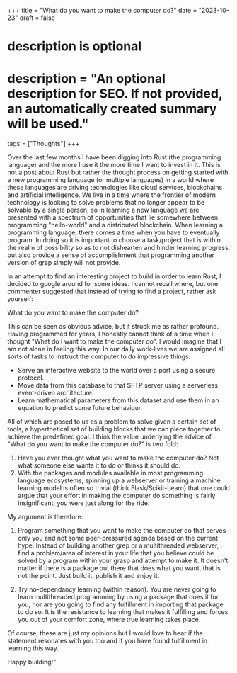 +++
title = "What do you want to make the computer do?"
date = "2023-10-23"
draft = false

#
# description is optional
#
# description = "An optional description for SEO. If not provided, an automatically created summary will be used."

tags = ["Thoughts"]
+++

Over the last few months I have been digging into Rust (the programming language) and the more I use it the more time I want to invest in it.
This is not a post about Rust but rather the thought process on getting started with a new programming language (or multiple languages) in a world where these languages are driving technologies like cloud services, blockchains and artificial intelligence.
We live in a time where the frontier of modern technology is looking to solve problems that no longer appear to be solvable by a single person, so in learning a new language we are presented with a spectrum of opportunities that lie somewhere between programming "hello-world" and a distributed blockchain.
When learning a programming language, there comes a time when you have to eventually program.
In doing so it is important to choose a task/project that is within the realm of possibility so as to not dishearten and hinder learning progress, but also provide a sense of accomplishment that programming another version of grep simply will not provide.

In an attempt to find an interesting project to build in order to learn Rust, I decided to google around for some ideas.
I cannot recall where, but one commenter suggested that instead of trying to find a project, rather ask yourself:

What do you want to make the computer do?

This can be seen as obvious advice, but it struck me as rather profound.
Having programmed for years, I honestly cannot think of a time when I thought "What do I want to make the computer do".
I would imagine that I am not alone in feeling this way.
In our daily work-lives we are assigned all sorts of tasks to instruct the computer to do impressive things:
* Serve an interactive website to the world over a port using a secure protocol.
* Move data from this database to that SFTP server using a serverless event-driven architecture.
* Learn mathematical parameters from this dataset and use them in an equation to predict some future behaviour.

All of which are posed to us as a problem to solve given a certain set of tools, a hyperthetical set of building blocks that we can piece together to achieve the predefined goal.
I think the value underlying the advice of "What do you want to make the computer do?" is two fold:

1. Have you ever thought what you want to make the computer do? Not what someone else wants it to do or thinks it should do.
2. With the packages and modules available in most programming language ecosystems, spinning up a webserver or training a machine learning model is often so trivial (think Flask/Scikit-Learn) that one could argue that your effort in making the computer do something is fairly insignificant, you were just along for the ride.

My argument is therefore: 

1. Program something that you want to make the computer do that serves only you and not some peer-pressured agenda based on the current hype.
Instead of building another grep or a multithreaded webserver, find a problem/area of interest in your life that you believe could be solved by a program within your grasp and attempt to make it.
It doesn't matter if there is a package out there that does what you want, that is not the point.
Just build it, publish it and enjoy it.

2. Try no-dependancy learning (within reason). You are never going to learn multithreaded programming by using a package that does it for you, nor are you going to find any fulfillment in importing that package to do so. It is the resistance to learning that makes it fulfilling and forces you out of your comfort zone, where true learning takes place.

Of course, these are just my opinions but I would love to hear if the statement resonates with you too and if you have found fulfillment in learning this way.

Happy building!"
